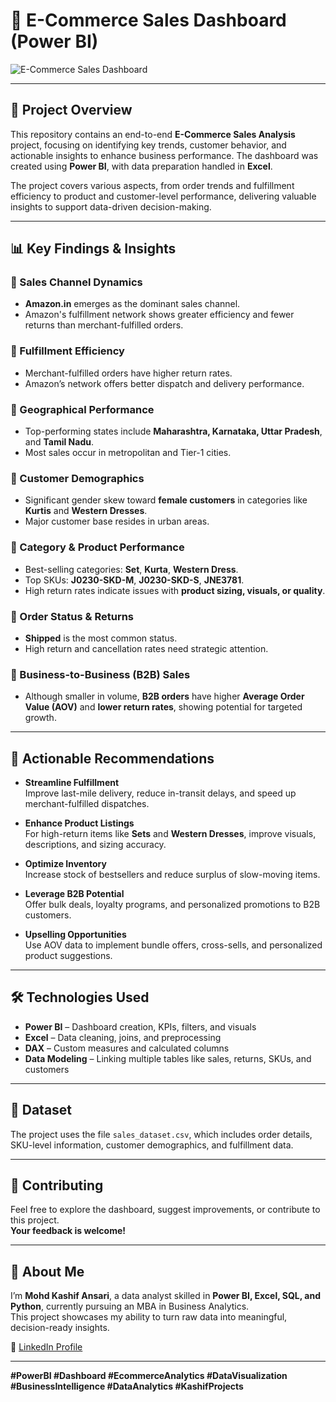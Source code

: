 # 🛒 E-Commerce Sales Dashboard (Power BI)

![E-Commerce Sales Dashboard](E-commerce_web_design_EWM_SA_Digital_Agency_Geneva.jpg)

---

## 🚀 Project Overview

This repository contains an end-to-end **E-Commerce Sales Analysis** project, focusing on identifying key trends, customer behavior, and actionable insights to enhance business performance. The dashboard was created using **Power BI**, with data preparation handled in **Excel**.

The project covers various aspects, from order trends and fulfillment efficiency to product and customer-level performance, delivering valuable insights to support data-driven decision-making.

---

## 📊 Key Findings & Insights

### 🔹 Sales Channel Dynamics
- **Amazon.in** emerges as the dominant sales channel.
- Amazon's fulfillment network shows greater efficiency and fewer returns than merchant-fulfilled orders.

### 🔹 Fulfillment Efficiency
- Merchant-fulfilled orders have higher return rates.
- Amazon’s network offers better dispatch and delivery performance.

### 🔹 Geographical Performance
- Top-performing states include **Maharashtra, Karnataka, Uttar Pradesh**, and **Tamil Nadu**.
- Most sales occur in metropolitan and Tier-1 cities.

### 🔹 Customer Demographics
- Significant gender skew toward **female customers** in categories like **Kurtis** and **Western Dresses**.
- Major customer base resides in urban areas.

### 🔹 Category & Product Performance
- Best-selling categories: **Set**, **Kurta**, **Western Dress**.
- Top SKUs: **J0230-SKD-M**, **J0230-SKD-S**, **JNE3781**.
- High return rates indicate issues with **product sizing, visuals, or quality**.

### 🔹 Order Status & Returns
- **Shipped** is the most common status.
- High return and cancellation rates need strategic attention.

### 🔹 Business-to-Business (B2B) Sales
- Although smaller in volume, **B2B orders** have higher **Average Order Value (AOV)** and **lower return rates**, showing potential for targeted growth.

---

## 📝 Actionable Recommendations

- **Streamline Fulfillment**  
  Improve last-mile delivery, reduce in-transit delays, and speed up merchant-fulfilled dispatches.

- **Enhance Product Listings**  
  For high-return items like **Sets** and **Western Dresses**, improve visuals, descriptions, and sizing accuracy.

- **Optimize Inventory**  
  Increase stock of bestsellers and reduce surplus of slow-moving items.

- **Leverage B2B Potential**  
  Offer bulk deals, loyalty programs, and personalized promotions to B2B customers.

- **Upselling Opportunities**  
  Use AOV data to implement bundle offers, cross-sells, and personalized product suggestions.

---

## 🛠 Technologies Used

- **Power BI** – Dashboard creation, KPIs, filters, and visuals  
- **Excel** – Data cleaning, joins, and preprocessing  
- **DAX** – Custom measures and calculated columns  
- **Data Modeling** – Linking multiple tables like sales, returns, SKUs, and customers

---

## 📁 Dataset

The project uses the file `sales_dataset.csv`, which includes order details, SKU-level information, customer demographics, and fulfillment data.

---

## 🤝 Contributing

Feel free to explore the dashboard, suggest improvements, or contribute to this project.  
**Your feedback is welcome!**

---

## 📎 About Me

I’m **Mohd Kashif Ansari**, a data analyst skilled in **Power BI, Excel, SQL, and Python**, currently pursuing an MBA in Business Analytics.  
This project showcases my ability to turn raw data into meaningful, decision-ready insights.

🔗 [LinkedIn Profile](https://www.linkedin.com/in/mohd-kashif-9065a22a1)

---

**#PowerBI #Dashboard #EcommerceAnalytics #DataVisualization #BusinessIntelligence #DataAnalytics #KashifProjects**
